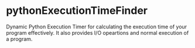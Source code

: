 # pythonExecutionTimeFinder
Dynamic Python Execution Timer for calculating the execution time of your program effectively. It also provides I/O opeartions and normal execution of a program.
